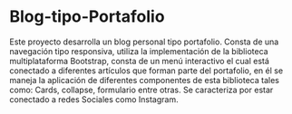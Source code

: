 # Blog-tipo-Portafolio
Este proyecto desarrolla un blog personal tipo portafolio. Consta de una navegación tipo responsiva, utiliza la implementación de la biblioteca multiplataforma Bootstrap, consta de un menú interactivo el cual está conectado a diferentes artículos que forman parte del portafolio, en él se maneja la aplicación de diferentes componentes de esta biblioteca tales como: Cards, collapse, formulario entre otras. Se caracteriza por estar conectado a redes Sociales como Instagram.
